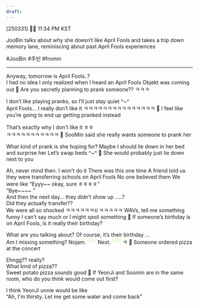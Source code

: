 ```yaml
---
draft:
---
```

[250331] 🐣💭 11:34 PM KST

JooBin talks about why she doesn’t like April Fools and takes a trip down memory lane, reminiscing about past April Fools experiences

#JooBin #주빈 #fromm
___
Anyway, tomorrow is April Fools..?  
I had no idea
I only realized when I heard an April Fools Objekt was coming out
🫧 Are you secretly planning to prank someone?? ㅋㅋㅋ

I don’t like playing pranks, so I’ll just stay quiet
^~^  
April Fools… I really don’t like it
ㅋㅋㅋㅋㅋㅋㅋㅋㅋㅋㅋㅋㅋㅋㅋ
🫧 I feel like you’re going to end up getting pranked instead

That’s exactly why I don't like it
ㅎㅎ  
ㅋㅋㅋㅋㅋㅋㅋㅋㅋㅋㅋ
🫧 SooMin said she really wants someone to prank her

What kind of prank is she hoping for?
Maybe I should lie down in her bed and surprise her
Let’s swap beds ^~^
🫧 She would probably just lie down next to you

Ah, never mind then. I won’t do it
There was this one time
A friend told us they were transferring schools on April Fools
No one believed them
We were like “Eyyy~~ okay, sure ㅎㅎㅎㅎ”  
“Bye~~~~ ”  
And then the next day… they didn’t show up
…..?  
Did they actually transfer??  
We were all so shocked
ㅋㅋㅋㅋㅋㅋㅌㅋㅋㅋㅋㅋ
WAVs, tell me something funny
I can’t say much or I might spoil something
🫧 If someone’s birthday is on April Fools, is it really their birthday?

What are you talking about?
Of course, it’s their birthday
…  
Am I missing something?
Nojam. <sup><font color="#c3f4a5">[EN]</font></sup>
Next. <sup><font color="#c3f4a5">[EN]</font></sup>
ㅋ
🫧 Someone ordered pizza at the concert

Ehngg?? really?  
What kind of pizza??  
Sweet potato pizza sounds good
🫧 If YeonJi and Soomin are in the same room, who do you think would come out first?

I think YeonJi unnie would be like  
“Ah, I'm thirsty. Let me get some water and come back” 
